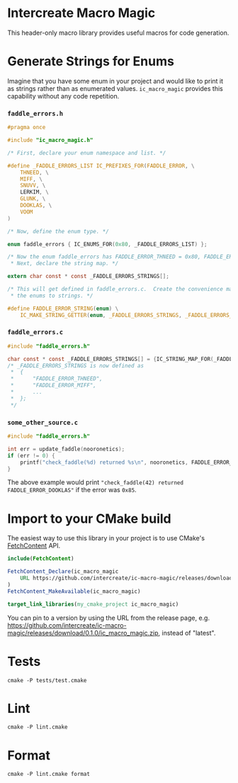 # Intercreate Macro Magic

This header-only macro library provides useful macros for code generation.

# Generate Strings for Enums

Imagine that you have some enum in your project and would like to print it as strings rather than
as enumerated values.  `ic_macro_magic` provides this capability without any code repetition.

### `faddle_errors.h`

```c
#pragma once

#include "ic_macro_magic.h"

/* First, declare your enum namespace and list. */

#define _FADDLE_ERRORS_LIST IC_PREFIXES_FOR(FADDLE_ERROR, \
    THNEED, \
    MIFF, \
    SNUVV, \
    LERKIM, \
    GLUNK, \
    DOOKLAS, \
    VOOM
)

/* Now, define the enum type. */

enum faddle_errors { IC_ENUMS_FOR(0x80, _FADDLE_ERRORS_LIST) };

/* Now the enum faddle_errors has FADDLE_ERROR_THNEED = 0x80, FADDLE_ERROR_MIFF = 0x81, etc. 
 * Next, declare the string map. */

extern char const * const _FADDLE_ERRORS_STRINGS[];

/* This will get defined in faddle_errors.c.  Create the convenience macro that will convert
 * the enums to strings. */

#define FADDLE_ERROR_STRING(enum) \
    IC_MAKE_STRING_GETTER(enum, _FADDLE_ERRORS_STRINGS, _FADDLE_ERRORS_LIST)
```

### `faddle_errors.c`

```c
#include "faddle_errors.h"

char const * const _FADDLE_ERRORS_STRINGS[] = {IC_STRING_MAP_FOR(_FADDLE_ERRORS_LIST)};
/* _FADDLE_ERRORS_STRINGS is now defined as
 *  {
 *      "FADDLE_ERROR_THNEED",
 *      "FADDLE_ERROR_MIFF",
 *      ...    
 *  };
 */
```

### `some_other_source.c`

```c
#include "faddle_errors.h"

int err = update_faddle(nooronetics);
if (err != 0) {
    printf("check_faddle(%d) returned %s\n", nooronetics, FADDLE_ERROR_STRING(err));
}
```
The above example would print `"check_faddle(42) returned FADDLE_ERROR_DOOKLAS"` if the error
was `0x85`.

# Import to your CMake build

The easiest way to use this library in your project is to use CMake's [FetchContent](https://cmake.org/cmake/help/latest/module/FetchContent.html) API.

```cmake
include(FetchContent)

FetchContent_Declare(ic_macro_magic
    URL https://github.com/intercreate/ic-macro-magic/releases/download/latest/ic_macro_magic.zip
)
FetchContent_MakeAvailable(ic_macro_magic)

target_link_libraries(my_cmake_project ic_macro_magic)
```

You can pin to a version by using the URL from the release page, e.g. https://github.com/intercreate/ic-macro-magic/releases/download/0.1.0/ic_macro_magic.zip, instead of "latest".

# Tests

`cmake -P tests/test.cmake`

# Lint

`cmake -P lint.cmake`

# Format

`cmake -P lint.cmake format`
